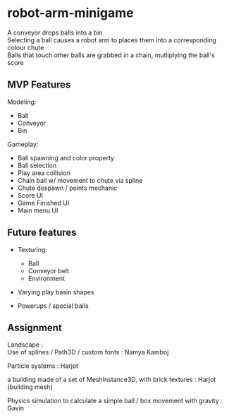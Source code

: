 # robot-arm-minigame

A conveyor drops balls into a bin   
Selecting a ball causes a robot arm to places them into a corresponding colour chute   
Balls that touch other balls are grabbed in a chain, mutliplying the ball's score   

## MVP Features
Modeling:   
- Ball   
- Conveyor   
- Bin   

Gameplay:
- Ball spawning and color property   
- Ball selection   
- Play area collision   
- Chain ball w/ movement to chute via spline   
- Chute despawn / points mechanic   
- Score UI   
- Game Finished UI
- Main menu UI   

## Future features
- Texturing:    
	- Ball   
	- Conveyor belt   
	- Environment   

- Varying play basin shapes   
- Powerups / special balls   

## Assignment
Landscape :   
Use of splines / Path3D / custom fonts : Namya Kamboj  

Particle systems  : Harjot

a building made of a set of MeshInstance3D, with brick textures : Harjot (building mesh)


Physics simulation to calculate a simple ball / box movement with gravity : Gavin   
